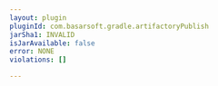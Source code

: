 ```yaml
---
layout: plugin
pluginId: com.basarsoft.gradle.artifactoryPublish
jarSha1: INVALID
isJarAvailable: false
error: NONE
violations: []

---
```

